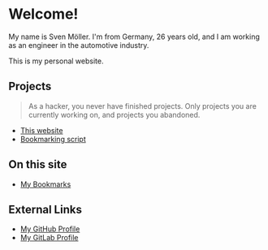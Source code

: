 # Welcome!

My name is Sven Möller.
I'm from Germany, 26 years old,
and I am working as an engineer in the automotive industry.

This is my personal website.

## Projects

> As a hacker, you never have finished projects.
> Only projects you are currently working on,
> and projects you abandoned.

* [This website](README.md)
* [Bookmarking script](https://gitlab.com/svemoe/dotfiles/-/blob/master/bin/.local/bin/bm)

## On this site

* [My Bookmarks](bookmarks)

## External Links

* [My GitHub Profile](https://github.com/svemoe)
* [My GitLab Profile](https://gitlab.com/svemoe)
